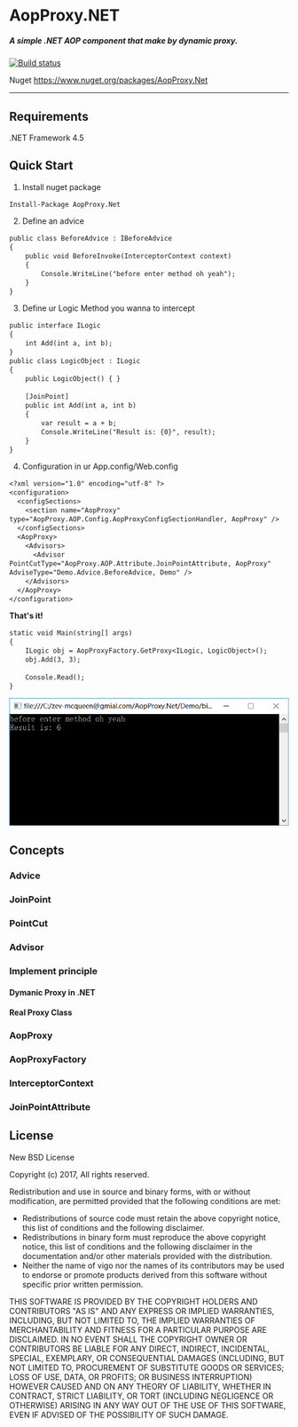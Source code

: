 # AopProxy.NET
##### A simple .NET AOP component that make by dynamic proxy.

[![Build status](https://ci.appveyor.com/api/projects/status/ehqpox17oc2pai5v?svg=true)](https://ci.appveyor.com/project/xzoth/aopproxy-net)

Nuget
https://www.nuget.org/packages/AopProxy.Net

------

## Requirements
.NET Framework 4.5

## Quick Start
1. Install nuget package  

```
Install-Package AopProxy.Net
```

2. Define an advice  

```
public class BeforeAdvice : IBeforeAdvice
{
    public void BeforeInvoke(InterceptorContext context)
    {
        Console.WriteLine("before enter method oh yeah");
    }
}
```

3. Define ur Logic Method you wanna to intercept  

```
public interface ILogic
{
    int Add(int a, int b);
}
public class LogicObject : ILogic
{
    public LogicObject() { }

    [JoinPoint]
    public int Add(int a, int b)
    {
        var result = a + b;
        Console.WriteLine("Result is: {0}", result);
    }
}
```

4. Configuration in ur App.config/Web.config  

```
<?xml version="1.0" encoding="utf-8" ?>
<configuration>
  <configSections>
    <section name="AopProxy" type="AopProxy.AOP.Config.AopProxyConfigSectionHandler, AopProxy" />
  </configSections>
  <AopProxy>
    <Advisors>
      <Advisor PointCutType="AopProxy.AOP.Attribute.JoinPointAttribute, AopProxy" AdviseType="Demo.Advice.BeforeAdvice, Demo" />
    </Advisors>
  </AopProxy>
</configuration>
```

**That's it!**  

```
static void Main(string[] args)
{
    ILogic obj = AopProxyFactory.GetProxy<ILogic, LogicObject>();
    obj.Add(3, 3);

    Console.Read();
}
```

![image](https://github.com/xzoth/AopProxy.Net/blob/master/Screenshot/quickStart.png?raw=true)


## Concepts

### Advice

### JoinPoint

### PointCut

### Advisor


### Implement principle
#### Dymanic Proxy in .NET
#### Real Proxy Class


### AopProxy
### AopProxyFactory
### InterceptorContext
### JoinPointAttribute



## License
New BSD License

Copyright (c) 2017, All rights reserved.  

Redistribution and use in source and binary forms, with or without modification, are permitted provided that the following conditions are met:  

- Redistributions of source code must retain the above copyright notice, this list of conditions and the following disclaimer.  
- Redistributions in binary form must reproduce the above copyright notice, this list of conditions and the following disclaimer in the documentation and/or other materials provided with the distribution.  
- Neither the name of vigo nor the names of its contributors may be used to endorse or promote products derived from this software without specific prior written permission.  

THIS SOFTWARE IS PROVIDED BY THE COPYRIGHT HOLDERS AND CONTRIBUTORS "AS IS" AND ANY EXPRESS OR IMPLIED WARRANTIES, INCLUDING, BUT NOT LIMITED TO, THE IMPLIED WARRANTIES OF MERCHANTABILITY AND FITNESS FOR A PARTICULAR PURPOSE ARE DISCLAIMED. IN NO EVENT SHALL THE COPYRIGHT OWNER OR CONTRIBUTORS BE LIABLE FOR ANY DIRECT, INDIRECT, INCIDENTAL, SPECIAL, EXEMPLARY, OR CONSEQUENTIAL DAMAGES (INCLUDING, BUT NOT LIMITED TO, PROCUREMENT OF SUBSTITUTE GOODS OR SERVICES; LOSS OF USE, DATA, OR PROFITS; OR BUSINESS INTERRUPTION) HOWEVER CAUSED AND ON ANY THEORY OF LIABILITY, WHETHER IN CONTRACT, STRICT LIABILITY, OR TORT (INCLUDING NEGLIGENCE OR OTHERWISE) ARISING IN ANY WAY OUT OF THE USE OF THIS SOFTWARE, EVEN IF ADVISED OF THE POSSIBILITY OF SUCH DAMAGE.
